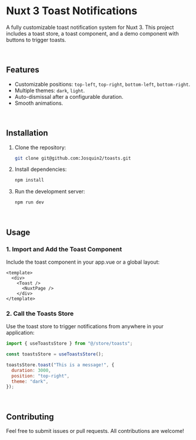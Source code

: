 # Nuxt 3 Toast Notifications

A fully customizable toast notification system for Nuxt 3. This project includes a toast store, a toast component, and a demo component with buttons to trigger toasts.

<br />

## Features

- Customizable positions: `top-left`, `top-right`, `bottom-left`, `bottom-right`.
- Multiple themes: `dark`, `light`.
- Auto-dismissal after a configurable duration.
- Smooth animations.

<br />

## Installation

1. Clone the repository:
   ```bash
   git clone git@github.com:Josquin2/toasts.git
   ```

2. Install dependencies:
   ```bash
   npm install
   ```
3. Run the development server:
   ```bash
   npm run dev
   ```
<br />

## Usage
### 1. Import and Add the Toast Component
Include the toast component in your app.vue or a global layout:
  ```vue
  <template>
    <div>
      <Toast />
        <NuxtPage />
      </div>
  </template>
```

### 2. Call the Toasts Store
Use the toast store to trigger notifications from anywhere in your application:
  ```js
  import { useToastsStore } from "@/store/toasts";

  const toastsStore = useToastsStore();

  toastsStore.toast("This is a message!", {
    duration: 3000,
    position: "top-right",
    theme: "dark",
  });
```


<br />

## Contributing
Feel free to submit issues or pull requests. All contributions are welcome!


